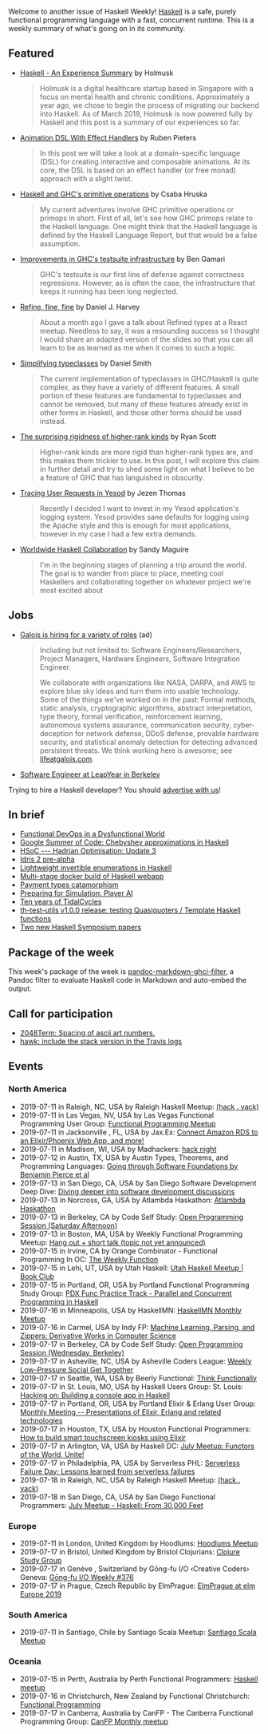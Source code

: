 <!-- 2019-07-11 unpublished -->

Welcome to another issue of Haskell Weekly!
[Haskell](https://www.haskell.org) is a safe, purely functional programming language with a fast, concurrent runtime.
This is a weekly summary of what's going on in its community.

## Featured

-   [Haskell - An Experience Summary](https://holmusk.dev/blog/2019-03-29-experience-summary.html) by Holmusk

    > Holmusk is a digital healthcare startup based in Singapore with a focus on mental health and chronic conditions. Approximately a year ago, we chose to begin the process of migrating our backend into Haskell. As of March 2019, Holmusk is now powered fully by Haskell and this post is a summary of our experiences so far.

-   [Animation DSL With Effect Handlers](https://rubenpieters.github.io/programming/haskell/2019/07/09/animation-dsl-1.html) by Ruben Pieters

    > In this post we will take a look at a domain-specific language (DSL) for creating interactive and composable animations. At its core, the DSL is based on an effect handler (or free monad) approach with a slight twist.

-   [Haskell and GHC's primitive operations](https://www.patreon.com/posts/haskell-and-ghcs-28226784) by Csaba Hruska

    > My current adventures involve GHC primitive operations or primops in short. First of all, let's see how GHC primops relate to the Haskell language. One might think that the Haskell language is defined by the Haskell Language Report, but that would be a false assumption.

-   [Improvements in GHC's testsuite infrastructure](https://www.haskell.org/ghc/blog/20190708-testsuite-work.html) by Ben Gamari

    > GHC's testsuite is our first line of defense against correctness regressions. However, as is often the case, the infrastructure that keeps it running has been long neglected.

-   [Refine, fine, fine](https://danieljharvey.github.io/posts/2019-07-05-refined-types.html) by Daniel J. Harvey

    > About a month ago I gave a talk about Refined types at a React meetup. Needless to say, it was a resounding success so I thought I would share an adapted version of the slides so that you can all learn to be as learned as me when it comes to such a topic.

-   [Simplifying typeclasses](http://h2.jaguarpaw.co.uk/posts/simplifying-typeclasses/) by Daniel Smith

    > The current implementation of typeclasses in GHC/Haskell is quite complex, as they have a variety of different features. A small portion of these features are fundamental to typeclasses and cannot be removed, but many of these features already exist in other forms in Haskell, and those other forms should be used instead.

-   [The surprising rigidness of higher-rank kinds](https://ryanglscott.github.io/2019/07/10/the-surprising-rigidness-of-higher-rank-kinds/) by Ryan Scott

    > Higher-rank kinds are more rigid than higher-rank types are, and this makes them trickier to use. In this post, I will explore this claim in further detail and try to shed some light on what I believe to be a feature of GHC that has languished in obscurity.

-   [Tracing User Requests in Yesod](https://jezenthomas.com/tracing-user-requests-in-yesod/) by Jezen Thomas

    > Recently I decided I want to invest in my Yesod application's logging system. Yesod provides sane defaults for logging using the Apache style and this is enough for most applications, however in my case I had a few extra demands.

-   [Worldwide Haskell Collaboration](https://isovector.github.io/erdos/) by Sandy Maguire

    >  I'm in the beginning stages of planning a trip around the world. The goal is to wander from place to place, meeting cool Haskellers and collaborating together on whatever project we're most excited about

## Jobs

<!-- keep through July 18 -->
-   [Galois is hiring for a variety of roles](https://galois.com/careers/) (ad)

    > Including but not limited to: Software Engineers/Researchers, Project Managers, Hardware Engineers, Software Integration Engineer.
    >
    > We collaborate with organizations like NASA, DARPA, and AWS to explore blue sky ideas and turn them into usable technology. Some of the things we've worked on in the past: Formal methods, static analysis, cryptographic algorithms, abstract interpretation, type theory, formal verification, reinforcement learning, autonomous systems assurance, communication security, cyber-deception for network defense, DDoS defense, provable hardware security, and statistical anomaly detection for detecting advanced persistent threats. We think working here is awesome; see [lifeatgalois.com](https://lifeatgalois.com).

-   [Software Engineer at LeapYear in Berkeley](https://hire.withgoogle.com/public/jobs/leapyeario/view/P_AAAAAAEAAAMDbs__uVXOsM)

Trying to hire a Haskell developer?
You should [advertise with us](https://haskellweekly.news/advertising.html)!

## In brief

-   [Functional DevOps in a Dysfunctional World](https://vaibhavsagar.com/blog/2019/07/04/functional-devops/index.html)
-   [Google Summer of Code: Chebyshev approximations in Haskell](https://bit.ly/2Le97gL)
-   [HSoC --- Hadrian Optimisation: Update 3](https://medium.com/@ratherforky/hsoc-hadrian-optimisation-update-3-19e1647f3e10)
-   [Idris 2 pre-alpha](https://github.com/edwinb/Idris2/tree/1cf9849a5552ecebde2f412abd8ef0e65a0e07ce)
-   [Lightweight invertible enumerations in Haskell](https://byorgey.wordpress.com/2019/07/05/lightweight-invertible-enumerations-in-haskell/)
-   [Multi-stage docker build of Haskell webapp](https://oleg.fi/gists/posts/2019-07-04-docker-haskell-example.html)
-   [Payment types catamorphism](https://blog.ploeh.dk/2019/07/08/payment-types-catamorphism/)
-   [Preparing for Simulation: Player AI](https://mmhaskell.com/blog/2019/7/8/preparing-for-simulation-player-ai)
-   [Ten years of TidalCycles](https://slab.org/ten-years-of-tidalcycles/)
-   [th-test-utils v1.0.0 release: testing Quasiquoters / Template Haskell functions](https://np.reddit.com/r/haskell/comments/cbjt68/thtestutils_v100_release_testing_quasiquoters/)
-   [Two new Haskell Symposium papers](https://mpickering.github.io/posts/2019-07-09-haskell-papers.html)

## Package of the week

This week's package of the week is [pandoc-markdown-ghci-filter](https://hackage.haskell.org/package/pandoc-markdown-ghci-filter-0.1.0.0), a Pandoc filter to evaluate Haskell code in Markdown and auto-embed the output.

## Call for participation

-   [2048Term: Spacing of ascii art numbers.](https://github.com/MaurizioBruetsch/2048Term/issues/9)
-   [hawk: include the stack version in the Travis logs](https://github.com/gelisam/hawk/issues/210)

## Events

### North America

- 2019-07-11 in Raleigh, NC, USA by Raleigh Haskell Meetup: [(hack . yack)](https://www.meetup.com/Raleigh-Haskell-Meetup/events/nsfsnqyzkbpb/)
- 2019-07-11 in Las Vegas, NV, USA by Las Vegas Functional Programming User Group: [Functional Programming Meetup](https://www.meetup.com/las-vegas-functional-programming/events/jkznkqyzkbpb/)
- 2019-07-11 in Jacksonville , FL, USA by Jax.Ex: [Connect Amazon RDS to an Elixir/Phoenix Web App, and more!](https://www.meetup.com/Jax-Ex/events/257995181/)
- 2019-07-11 in Madison, WI, USA by Madhackers: [hack night](https://www.meetup.com/madhackers/events/dsxccryzkbpb/)
- 2019-07-12 in Austin, TX, USA by Austin Types, Theorems, and Programming Languages: [Going through Software Foundations by Benjamin Pierce et al](https://www.meetup.com/Austin-Types-Theorems-and-Programming-Languages/events/kbqknnyzkbqb/)
- 2019-07-13 in San Diego, CA, USA by San Diego Software Development Deep Dive: [Diving deeper into software development discussions ](https://www.meetup.com/San-Diego-Software-Development-Deep-Dive/events/qcjdcryzkbrb/)
- 2019-07-13 in Norcross, GA, USA by Atlambda Haskathon: [Atlambda Haskathon](https://www.meetup.com/Atlambda-Haskathon/events/ggbspqyzkbrb/)
- 2019-07-13 in Berkeley, CA by Code Self Study: [Open Programming Session (Saturday Afternoon)](https://www.meetup.com/codeselfstudy/events/dkwpzpyzkbrb/)
- 2019-07-13 in Boston, MA, USA by Weekly Functional Programming Meetup: [Hang out + short talk (topic not yet announced)](https://www.meetup.com/Weekly-Functional-Programming-Meetup/events/cfgmcryzkbrb/)
- 2019-07-15 in Irvine, CA by Orange Combinator - Functional Programming In OC: [The Weekly Function](https://www.meetup.com/orange-combinator/events/bmxjdryzkbtb/)
- 2019-07-15 in Lehi, UT, USA by Utah Haskell: [Utah Haskell Meetup | Book Club](https://www.meetup.com/utah-haskell/events/fmdsrqyzkbtb/)
- 2019-07-15 in Portland, OR, USA by Portland Functional Programming Study Group: [PDX Func Practice Track - Parallel and Concurrent Programming in Haskell](https://www.meetup.com/Portland-Functional-Programming-Study-Group/events/qjbbjqyzkbtb/)
- 2019-07-16 in Minneapolis, USA by HaskellMN: [HaskellMN Monthly Meetup](https://www.meetup.com/HaskellMN/events/ndtxfpyzkbvb/)
- 2019-07-16 in Carmel, USA by Indy FP: [Machine Learning, Parsing, and Zippers: Derivative Works in Computer Science ](https://www.meetup.com/Indy-FP/events/262966708/)
- 2019-07-17 in Berkeley, CA by Code Self Study: [Open Programming Session (Wednesday, Berkeley)](https://www.meetup.com/codeselfstudy/events/tzgvnqyzkbwb/)
- 2019-07-17 in Asheville, NC, USA by Asheville Coders League: [Weekly Low-Pressure Social Get Together](https://www.meetup.com/Asheville-Coders-League/events/hplqsqyzkbwb/)
- 2019-07-17 in Seattle, WA, USA by Beerly Functional: [Think Functionally](https://www.meetup.com/Beerly-Functional/events/mjqmcryzkbwb/)
- 2019-07-17 in St. Louis, MO, USA by Haskell Users Group: St. Louis: [Hacking on: Building a console app in Haskell](https://www.meetup.com/Haskell-Users-Group-St-Louis/events/263026820/)
- 2019-07-17 in Portland, OR, USA by Portland Elixir & Erlang User Group: [Monthly Meeting -- Presentations of Elixir, Erlang and related technologies](https://www.meetup.com/Portland-Erlang-Elixir-User-Group/events/mqkncryzkbwb/)
- 2019-07-17 in Houston, TX, USA by Houston Functional Programmers: [How to build smart touchscreen kiosks using Elixir](https://www.meetup.com/Houston-Functional-Programmers/events/znbbqqyzkbwb/)
- 2019-07-17 in Arlington, VA, USA by Haskell DC: [July Meetup: Functors of the World, Unite!](https://www.meetup.com/Haskell-DC/events/262661750/)
- 2019-07-17 in Philadelphia, PA, USA by Serverless PHL: [Serverless Failure Day: Lessons learned from serverless failures ](https://www.meetup.com/ServerlessPHL/events/258126075/)
- 2019-07-18 in Raleigh, NC, USA by Raleigh Haskell Meetup: [(hack . yack)](https://www.meetup.com/Raleigh-Haskell-Meetup/events/nsfsnqyzkbxb/)
- 2019-07-18 in San Diego, CA, USA by San Diego Functional Programmers: [July Meetup - Haskell: From 30,000 Feet](https://www.meetup.com/San-Diego-Functional-Programmers/events/262830190/)

### Europe

- 2019-07-11 in London, United Kingdom by Hoodlums: [Hoodlums Meetup](https://www.meetup.com/hoodlums/events/hrbdtnyzkbpb/)
- 2019-07-17 in Bristol, United Kingdom by Bristol Clojurians: [Clojure Study Group](https://www.meetup.com/Bristol-Clojurians/events/nwvqlqyzkbwb/)
- 2019-07-17 in Genève , Switzerland by Gōng-fu I/O ‹Creative Coders› Geneva: [Gōng-fu I/O Weekly #376](https://www.meetup.com/g%C5%8DngfuIO/events/hzfgppyzkbwb/)
- 2019-07-17 in Prague, Czech Republic by ElmPrague: [ElmPrague at elm Europe 2019](https://www.meetup.com/ElmPrague/events/262809628/)

### South America

- 2019-07-11 in Santiago, Chile by Santiago Scala Meetup: [Santiago Scala Meetup](https://www.meetup.com/Santiago-Scala-Meetup/events/hfvtlpyzkbgb/)

### Oceania

- 2019-07-15 in Perth, Australia by Perth Functional Programmers: [Haskell meetup](https://www.meetup.com/PerthFP/events/xrtkqqyzkbtb/)
- 2019-07-16 in Christchurch, New Zealand by Functional Christchurch: [Functional Programming](https://www.meetup.com/Functional-Christchurch/events/cnbkvpyzkbvb/)
- 2019-07-17 in Canberra, Australia by CanFP - The Canberra Functional Programming Group: [CanFP Monthly meetup](https://www.meetup.com/CanFPG/events/ztfqcqyzkbwb/)
